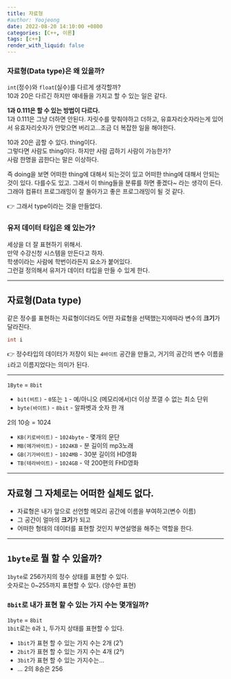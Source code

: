 ```yaml
---
title: 자료형
#author: Yoojeong
date: 2022-08-20 14:10:00 +0800
categories: [C++, 이론]
tags: [c++]
render_with_liquid: false
---
```


### 자료형(Data type)은 왜 있을까?
`int`(정수)와 `float`(실수)를 다르게 생각할까?  
10과 20은 다르긴 하지만 얘네들을 가지고 할 수 있는 일은 같다.

**1과 0.111은 할 수 있는 방법이 다르다.**   
1과 0.111은 그냥 더하면 안된다. 자릿수를 맞춰야하고 더하고, 유효자리숫자라는게 있어서 유효자리숫자가 안맞으면 버리고...조금 더 복잡한 일을 해야한다.  

10과 20은 곱할 수 있다. thing이다.  
그렇다면 사람도 thing이다. 하지만 사람 곱하기 사람이 가능한가?  
사람 한명을 곱한다는 말은 이상하다. 

즉 doing을 보면 어떠한 thing에 대해서 되는것이 있고 어떠한 thing에 대해서 안되는 것이 있다. 다를수도 있고. 그래서 이 thing들을 분류를 하면 좋겠다~ 라는 생각이 든다. 그래야 컴퓨터 프로그래밍이 잘 돌아가고 좋은 프로그래밍이 될 것 같다.

👉 그래서 type이라는 것을 만들었다.

### 유저 데이터 타입은 왜 있는가?
세상을 더 잘 표현하기 위해서.  
만약 수강신청 시스템을 만든다고 하자.  
학생이라는 사람에 학번이라든지 요소가 붙어있다.  
그런걸 정의해서 유저가 데이터 타입을 만들 수 있게 한다.  

---

## 자료형(Data type)

같은 정수를 표현하는 자료형이더라도 어떤 자료형을 선택했는지에따라 변수의 **크기**가 달라진다.  
   
```cpp
int i
```

👉 정수타입의 데이터가 저장이 되는 `4바이트` 공간을 만들고, 거기의 공간의 변수 이름을 `i`라고 이름지었다는 의미가 된다.

---
`1Byte` = `8bit`  
* `bit(비트)` - `0`또는 `1` - 예/아니오 (메모리에서)더 이상 쪼갤 수 없는 최소 단위  
* `byte(바이트)` - `8bit` - 알파벳과 숫자 한 개    

2의 10승 = 1024  
* `KB(키로바이트)` - `1024byte` - 몇개의 문단   
* `MB(메가바이트)` - `1024KB` - 분 길이의 mp3노래   
* `GB(기가바이트)` - `1024MB` - 30분 길이의 HD영화    
* `TB(테라바이트)` - `1024GB` - 약 200편의 FHD영화  

---
## 자료형 그 자체로는 어떠한 실체도 없다.  

* 자료형은 내가 앞으로 선언할 메모리 공간에 이름을 부여하고(변수 이름)  
* 그 공간이 얼마의 **크기**가 되고  
* 어떠한 형태의 데이터를 표현할 것인지 부연설명을 해주는 역할을 한다.  

---  

## `1byte`로 뭘 할 수 있을까?  
`1byte`로 256가지의 정수 상태를 표현할 수 있다.  
숫자로는 0~255까지 표현할 수 있다. (양수만 표현)  

### `8bit`로 내가 표현 할 수 있는 가지 수는 몇개일까?
`1byte` = `8bit`  
`1bit`로는 `0`과 `1`, 두가지 상태를 표현할 수 있다.  
* `1bit`가 표현 할 수 있는 가지 수는 2개 (2¹)  
* `2bit`가 표현 할 수 있는 가지 수는 4개 (2²)  
* `3bit`가 표현 할 수 있는 가지수는...  
* ... 2의 8승은 256